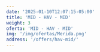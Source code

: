 ```yaml
---
date: '2025-01-10T12:07:15-05:00'
title: 'MID - HAV - MID'
weight: 3
oferta: 'MID - HAV - MID'
img: '/img/ofertas/Merida.png'
address: '/offers/hav-mid/' 
---
```

